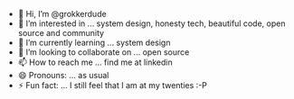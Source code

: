 - 👋 Hi, I’m @grokkerdude
- 👀 I’m interested in ... system design, honesty tech, beautiful code, open source and community
- 🌱 I’m currently learning ... system design
- 💞️ I’m looking to collaborate on ... open source
- 📫 How to reach me ... find me at linkedin 
- 😄 Pronouns: ... as usual 
- ⚡ Fun fact: ... I still feel that I am at my twenties :-P

<!---
grokkerdude/grokkerdude is a ✨ special ✨ repository because its `README.md` (this file) appears on your GitHub profile.
You can click the Preview link to take a look at your changes.
--->
